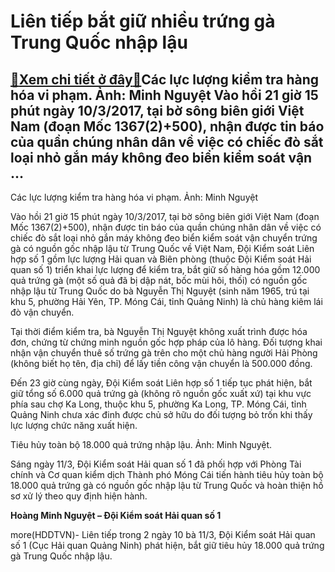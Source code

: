 Liên tiếp bắt giữ nhiều trứng gà Trung Quốc nhập lậu
====================================================

[:gift:Xem chi tiết ở đây:gift:](https://hddtvn.com/lien-tiep-bat-giu-nhieu-trung-ga-trung-quoc-nhap-lau/)Các lực lượng kiểm tra hàng hóa vi phạm. Ảnh: Minh Nguyệt Vào hồi 21 giờ 15 phút ngày 10/3/2017, tại bờ sông biên giới Việt Nam (đoạn Mốc 1367(2)+500), nhận được tin báo của quần chúng nhân dân về việc có chiếc đò sắt loại nhỏ gắn máy không đeo biển kiểm soát vận …
-------------------------------------------------------------------------------------------------------------------------------------------------------------------------------------------------------------------------------------------------------------------------







 






 Các lực lượng kiểm tra hàng hóa vi phạm. Ảnh: Minh Nguyệt 


Vào hồi 21 giờ 15 phút ngày 10/3/2017, tại bờ sông biên giới Việt Nam (đoạn Mốc 1367(2)+500), nhận được tin báo của quần chúng nhân dân về việc có chiếc đò sắt loại nhỏ gắn máy không đeo biển kiểm soát vận chuyển trứng gà có nguồn gốc nhập lậu từ Trung Quốc về Việt Nam, Đội Kiểm soát Liên hợp số 1 gồm lực lượng Hải quan và Biên phòng (thuộc Đội Kiểm soát Hải quan số 1) triển khai lực lượng để kiểm tra, bắt giữ số hàng hóa gồm 12.000 quả trứng gà (một số quả đã bị dập nát, bốc mùi hôi, thối) có nguồn gốc nhập lậu từ Trung Quốc do bà Nguyễn Thị Nguyệt (sinh năm 1965, trú tại khu 5, phường Hải Yên, TP. Móng Cái, tỉnh Quảng Ninh) là chủ hàng kiêm lái đò vận chuyển.


 Tại thời điểm kiểm tra, bà Nguyễn Thị Nguyệt không xuất trình được hóa đơn, chứng từ chứng minh nguồn gốc hợp pháp của lô hàng. Đối tượng khai nhận vận chuyển thuê số trứng gà trên cho một chủ hàng người Hải Phòng (không biết họ tên, địa chỉ) để lấy tiền công vận chuyển là 500.000 đồng. 


 Đến 23 giờ cùng ngày, Đội Kiểm soát Liên hợp số 1 tiếp tục phát hiện, bắt giữ tổng số 6.000 quả trứng gà (không rõ nguồn gốc xuất xứ) tại khu vực phía sau chợ Ka Long, thuộc khu 5, phường Ka Long, TP. Móng Cái, tỉnh Quảng Ninh chưa xác đinh được chủ sở hữu do đối tượng bỏ trốn khi thấy lực lượng chức năng xuất hiện.









 



 




Tiêu hủy toàn bộ 18.000 quả trứng nhập lậu. Ảnh: Minh Nguyệt.



Sáng ngày 11/3, Đội Kiểm soát Hải quan số 1 đã phối hợp với Phòng Tài chính và Cơ quan kiểm dịch Thành phó Móng Cái tiến hành tiêu hủy toàn bộ 18.000 quả trứng gà có nguồn gốc nhập lậu từ Trung Quốc và hoàn thiện hồ sơ xử lý theo quy định hiện hành. 






**Hoàng Minh Nguyệt – Đội Kiểm soát Hải quan số 1**



more(HDDTVN)- Liên tiếp trong 2 ngày 10 bà 11/3, Đội Kiểm soát Hải quan số 1 (Cục Hải quan Quảng Ninh) phát hiện, bắt giữ tiêu hủy 18.000 quả trứng gà Trung Quốc nhập lậu.


